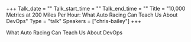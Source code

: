 +++
Talk_date = ""
Talk_start_time = ""
Talk_end_time = ""
Title = "10,000 Metrics at 200 Miles Per Hour: What Auto Racing Can Teach Us About DevOps"
Type = "talk"
Speakers = ["chris-bailey"]
+++

What Auto Racing Can Teach Us About DevOps
